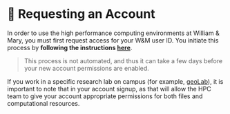 # 🎉 Requesting an Account

In order to use the high performance computing environments at William & Mary, you must first request access for your W&M user ID. You initiate this process by **following the instructions [here](https://wm.edu/offices/it/services/researchcomputing/acctreq/index.php)**.

> This process is not automated, and thus it can take a few days before your new account permissions are enabled.

If you work in a specific research lab on campus (for example, [geoLab](https://geolab.wm.edu)), it is important to note that in your account signup, as that will allow the HPC team to give your account appropriate permissions for both files and computational resources.
